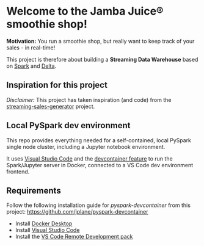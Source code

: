 # Welcome to the Jamba Juice® smoothie shop!

**Motivation:** You run a smoothie shop, but really want to keep track of your sales - in real-time!

This project is therefore about building a **Streaming Data Warehouse** based on [Spark](https://github.com/apache/spark) and [Delta](https://github.com/delta-io/delta).

## Inspiration for this project

*Disclaimer:* This project has taken inspiration (and code) from the [streaming-sales-generator](https://github.com/garystafford/streaming-sales-generator) project.

## Local PySpark dev environment

This repo provides everything needed for a self-contained, local PySpark single node cluster, including a Jupyter notebook environment.

It uses [Visual Studio Code](https://code.visualstudio.com/) and the [devcontainer feature](https://code.visualstudio.com/docs/devcontainers/containers) to run the Spark/Jupyter server in Docker, connected to a VS Code dev environment frontend.

## Requirements

Follow the following installation guide for *pyspark-devcontainer* from this project: https://github.com/jplane/pyspark-devcontainer

- Install [Docker Desktop](https://www.docker.com/products/docker-desktop/)
- Install [Visual Studio Code](https://code.visualstudio.com/download)
- Install the [VS Code Remote Development pack](https://marketplace.visualstudio.com/items?itemName=ms-vscode-remote.vscode-remote-extensionpack)

